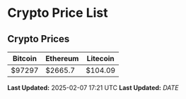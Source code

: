 # Crypto Price List

## Crypto Prices
| Bitcoin | Ethereum | Litecoin |
| ------- | -------- | -------- |
| $97297 | $2665.7 | $104.09 |
**Last Updated:** 2025-02-07 17:21 UTC
**Last Updated:** $DATE$
